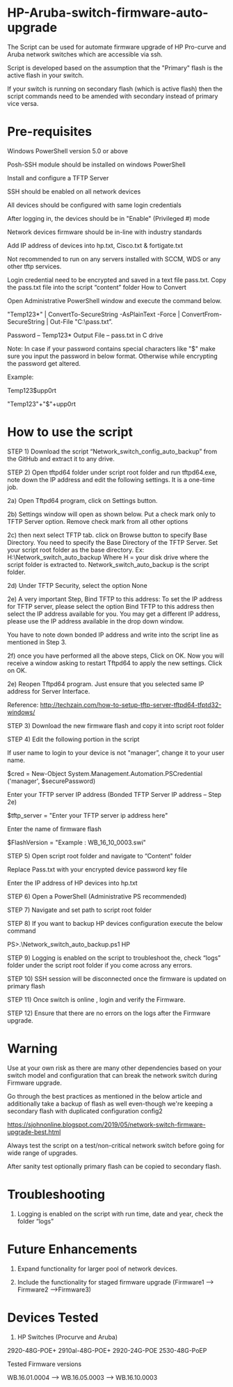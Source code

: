 # HP-Aruba-switch-firmware-auto-upgrade
The Script can be used for automate firmware upgrade of HP Pro-curve and Aruba network switches which are accessible via ssh.

Script is developed based on the assumption that the "Primary" flash is the active flash in your switch.

If your switch is running on secondary flash (which is active flash) then the script commands need to be amended with secondary instead of primary vice versa.

# Pre-requisites

Windows PowerShell version 5.0 or above

Posh-SSH module should be installed on windows PowerShell

Install and configure a TFTP Server

SSH should be enabled on all network devices

All devices should be configured with same login credentials

After logging in, the devices should be in "Enable" (Privileged #) mode

Network devices firmware should be in-line with industry standards

Add IP address of devices into hp.txt, Cisco.txt & fortigate.txt

Not recommended to run on any servers installed with SCCM, WDS or any other tftp services.

Login credential need to be encrypted and saved in a text file pass.txt. Copy the pass.txt file into the script “content” folder
How to Convert

Open Administrative PowerShell window and execute the command below.

"Temp123*" | ConvertTo-SecureString -AsPlainText -Force | ConvertFrom-SecureString | Out-File "C:\pass.txt”.

Password – Temp123* Output File – pass.txt in C drive

Note: In case if your password contains special characters like "$" make sure you input the password in below format. Otherwise while encrypting the password get altered.

Example:

Temp123$upp0rt

"Temp123"+"$"+upp0rt

# How to use the script

STEP 1) Download the script “Network_switch_config_auto_backup” from the GitHub and extract it to any drive.

STEP 2) Open tftpd64 folder under script root folder and run tftpd64.exe, note down the IP address and edit the following settings. It is a one-time job.

2a) Open Tftpd64 program, click on Settings button.

2b) Settings window will open as shown below. Put a check mark only to TFTP Server option. Remove check mark from all other options

2c) then next select TFTP tab. click on Browse button to specify Base Directory. You need to specify the Base Directory of the TFTP Server. Set your script root folder as the base directory. Ex: H:\Network_switch_auto_backup Where H = your disk drive where the script folder is extracted to. Network_switch_auto_backup is the script folder.

2d) Under TFTP Security, select the option None

2e) A very important Step, Bind TFTP to this address: To set the IP address for TFTP server, please select the option Bind TFTP to this address then select the IP address available for you. You may get a different IP address, please use the IP address available in the drop down window.

You have to note down bonded IP address and write into the script line as mentioned in Step 3.

2f) once you have performed all the above steps, Click on OK. Now you will receive a window asking to restart Tftpd64 to apply the new settings. Click on OK.

2e) Reopen Tftpd64 program. Just ensure that you selected same IP address for Server Interface.

Reference: http://techzain.com/how-to-setup-tftp-server-tftpd64-tfptd32-windows/

STEP 3) Download the new firmware flash and copy it into script root folder

STEP 4) Edit the following portion in the script

If user name to login to your device is not "manager”, change it to your user name.

$cred = New-Object System.Management.Automation.PSCredential ('manager', $securePassword)

Enter your TFTP server IP address (Bonded TFTP Server IP address – Step 2e)

$tftp_server = "Enter your TFTP server ip address here"

Enter the name of firmware flash 

$FlashVersion = "Example : WB_16_10_0003.swi"

STEP 5) Open script root folder and navigate to “Content" folder

Replace Pass.txt with your encrypted device password key file

Enter the IP address of HP devices into hp.txt

STEP 6) Open a PowerShell (Administrative PS recommended)

STEP 7) Navigate and set path to script root folder

STEP 8) If you want to backup HP devices configuration execute the below command

PS>.\Network_switch_auto_backup.ps1 HP

STEP 9) Logging is enabled on the script to troubleshoot the, check “logs” folder under the script root folder if you come across any errors.

STEP 10) SSH session will be disconnected once the firmware is updated on primary flash

STEP 11) Once switch is online , login and verify the Firmware.

STEP 12) Ensure that there are no errors on the logs after the Firmware upgrade.

# Warning

Use at your own risk as there are many other dependencies based on your switch model and configuration that can break the network switch during Firmware upgrade.

Go through the best practices as mentioned in the below article and additionally take a backup of flash as well even-though we're keeping a secondary flash with duplicated configuration config2

https://sjohnonline.blogspot.com/2019/05/network-switch-firmware-upgrade-best.html

Always test the script on a test/non-critical network switch before going for wide range of upgrades.

After sanity test optionally primary flash can be copied to secondary flash.

# Troubleshooting


1)  Logging is enabled on the script with run time, date and year, check the folder “logs”


# Future Enhancements


1)  Expand functionality for larger pool of network devices.

2)  Include the functionality for staged firmware upgrade (Firmware1 --> Firmware2 -->Firmware3)


# Devices Tested

1) HP Switches (Procurve and Aruba)

2920-48G-POE+
2910al-48G-POE+
2920-24G-POE
2530-48G-PoEP

Tested Firmware versions

WB.16.01.0004 --> WB.16.05.0003 --> WB.16.10.0003


